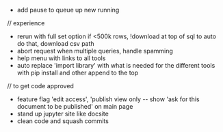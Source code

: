 

- add pause to queue up new running


// experience
- rerun with full set option if <500k rows, !download at top of sql to auto do that, download csv path
- abort request when multiple queries, handle spamming
- help menu with links to all tools
- auto replace 'import library' with what is needed for the different tools with pip install and other append to the top

// to get code approved
- feature flag 'edit access', 'publish view only -- show 'ask for this document to be published' on main page
- stand up jupyter site like docsite
- clean code and squash commits